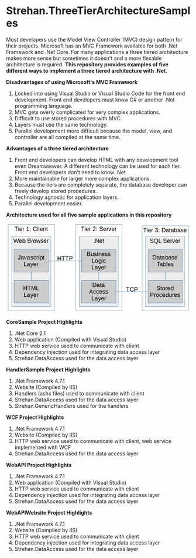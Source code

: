 # Strehan.ThreeTierArchitectureSamples

Most developers use the Model View Controller (MVC) design pattern for their projects.  Microsoft has an MVC Framework available for both .Net Framework and .Net Core.  For many applications a three tiered architecture makes more sense but sometimes it doesn't and a more flexable architecture is required.  **This repository provides examples of five different ways to implement a three tiered architecture with .Net**.

**Disadvantages of using Microsoft's MVC Framework**
1.  Locked into using Visual Studio or Visual Studio Code for the front end development. Front end developers must know C# or another .Net programming language.
2.  MVC gets overly complicated for very complex applications.
3.  Difficult to use stored procedures with MVC.
4.  Layers must use the same technology.
5.  Parallel development more difficult because the model, view, and controller are all compiled at the same time.

**Advantages of a three tiered architecture**
1.  Front end developers can develop HTML with any development tool even Dreamweaver.  A different technology can be used for each tier.  Front end developers don't need to know .Net.
2.  More maintainable for larger more complex applications.
3.  Because the tiers are completely separate, the database developer can freely develop stored procedures. 
4.  Technology agnostic for application layers.    
5.  Parallel development easier.

**Architecture used for all five sample applications in this repository**

![alt text](https://raw.githubusercontent.com/wstrehan/Strehan.ThreeTierArchitectureSamples/master/ThreeTierDiagram.jpg)

**CoreSample Project Highlights**
1.  .Net Core 2.1
2.  Web application (Compiled with Visual Studio)
3.  HTTP web service used to communicate with client
4.  Dependency injection used for integrating data access layer
5.  Strehan.DataAccess used for the data access layer

**HandlerSample Project Highlights**
1.  .Net Framework 4.7.1
2.  Website (Compiled by IIS)
3.  Handlers (ashx files) used to communicate with client
4.  Strehan.DataAccess used for the data access layer
5.  Strehan.GenericHandlers used for the handlers

**WCF Project Highlights**
1.  .Net Framework 4.7.1
2.  Website (Compiled by IIS)
3.  HTTP web service used to communicate with client, web service implemented with WCF
4.  Strehan.DataAccess used for the data access layer

**WebAPI Project Highlights**
1.  .Net Framework 4.7.1
2.  Web application (Compiled with Visual Studio)
3.  HTTP web service used to communicate with client
4.  Dependency injection used for integrating data access layer
5.  Strehan.DataAccess used for the data access layer

**WebAPIWebsite Project Highlights**
1.  .Net Framework 4.7.1
2.  Website (Compiled by IIS)
3.  HTTP web service used to communicate with client
4.  Dependency injection used for integrating data access layer
5.  Strehan.DataAccess used for the data access layer
